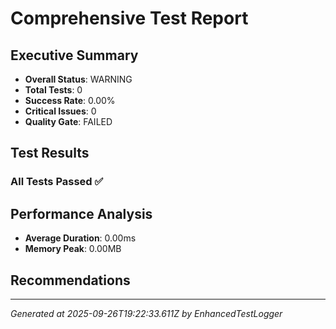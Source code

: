 # Comprehensive Test Report

## Executive Summary
- **Overall Status**: WARNING
- **Total Tests**: 0
- **Success Rate**: 0.00%
- **Critical Issues**: 0
- **Quality Gate**: FAILED

## Test Results
### All Tests Passed ✅

## Performance Analysis
- **Average Duration**: 0.00ms
- **Memory Peak**: 0.00MB

## Recommendations


---
*Generated at 2025-09-26T19:22:33.611Z by EnhancedTestLogger*